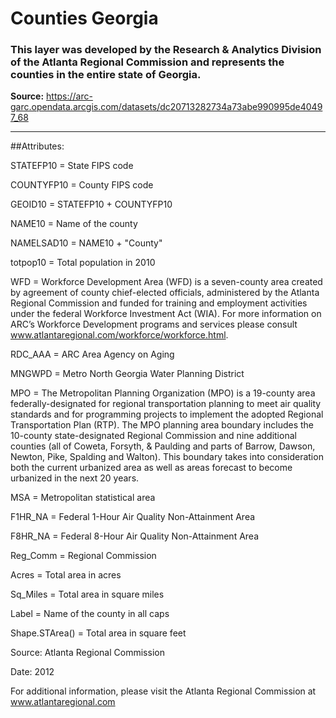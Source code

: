 # Counties Georgia

### This layer was developed by the Research & Analytics Division of the Atlanta Regional Commission and represents the counties in the entire state of Georgia.

**Source:** https://arc-garc.opendata.arcgis.com/datasets/dc20713282734a73abe990995de40497_68

---

##Attributes:

STATEFP10 = State FIPS code

COUNTYFP10 = County FIPS code

GEOID10 = STATEFP10 + COUNTYFP10

NAME10 = Name of the county

NAMELSAD10 = NAME10 + "County"

totpop10 = Total population in 2010

WFD = Workforce Development Area (WFD) is a seven-county area created by agreement of county chief-elected officials, administered by the Atlanta Regional Commission and
funded for training and employment activities under the federal Workforce Investment Act (WIA). For more information on ARC’s Workforce Development programs and services please consult www.atlantaregional.com/workforce/workforce.html.

RDC_AAA = ARC Area Agency on Aging

MNGWPD = Metro North Georgia Water Planning District

MPO = The Metropolitan Planning Organization (MPO) is a 19-county area federally-designated for regional transportation planning to meet air quality standards and for programming projects to implement the adopted Regional Transportation Plan (RTP). The MPO planning area boundary includes the 10-county state-designated Regional Commission and nine additional counties (all of Coweta, Forsyth, & Paulding and parts of Barrow, Dawson, Newton, Pike, Spalding and Walton). This boundary takes into consideration both the current urbanized area as well as areas forecast to become urbanized in the next 20 years.

MSA = Metropolitan statistical area

F1HR_NA = Federal 1-Hour Air Quality Non-Attainment Area

F8HR_NA = Federal 8-Hour Air Quality Non-Attainment Area

Reg_Comm = Regional Commission

Acres = Total area in acres

Sq_Miles = Total area in square miles

Label = Name of the county in all caps

Shape.STArea() = Total area in square feet


Source: Atlanta Regional Commission

Date: 2012


For additional information, please visit the Atlanta Regional Commission at www.atlantaregional.com